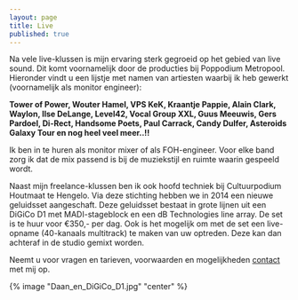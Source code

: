 ```yaml
---
layout: page
title: Live
published: true
---
```



Na vele live-klussen is mijn ervaring sterk gegroeid op het gebied van live sound. Dit komt voornamelijk door de producties bij Poppodium Metropool. Hieronder vindt u een lijstje met namen van artiesten waarbij ik heb gewerkt (voornamelijk als monitor engineer):

**Tower of Power, Wouter Hamel, VPS KeK, Kraantje Pappie, Alain Clark, Waylon, Ilse DeLange, Level42, Vocal Group XXL, Guus Meeuwis, Gers Pardoel, Di-Rect, Handsome Poets, Paul Carrack, Candy Dulfer, Asteroids Galaxy Tour en nog heel veel meer..!!**

Ik ben in te huren als monitor mixer of als FOH-engineer. Voor elke band zorg ik  dat de mix passend is bij de muziekstijl en ruimte waarin gespeeld wordt.

Naast mijn freelance-klussen ben ik ook hoofd techniek bij Cultuurpodium Houtmaat te Hengelo. Via deze stichting hebben we in 2014 een nieuwe geluidsset aangeschaft. Deze geluidsset bestaat in grote lijnen uit een DiGiCo D1 met MADI-stageblock en een dB Technologies line array. De set is te huur voor €350,- per dag. Ook is het mogelijk om met de set een live-opname (40-kanaals multitrack) te maken van uw optreden. Deze kan dan achteraf in de studio gemixt worden.

Neemt u voor vragen en tarieven, voorwaarden en mogelijkheden [contact](/contact/ "Neem contact met mij op") met mij op.

{% image "Daan_en_DiGiCo_D1.jpg" "center" %}
